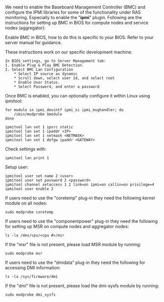 We need to enable the Baseboard Management Controller (BMC) and configure the IPMI libraries for some of the functionality under RAS monitoring. Especially to enable the "**ipmi**" plugin. Following are the instructions for setting up BMC in BIOS for compute nodes and service nodes (aggregator):

Enable BMC in BIOS, how to do this is specific to your BIOS.  Refer to your server manual for guidance.

These instructions work on our specific development machine:
```
In BIOS settings, go to Server Management tab:
1. Enable Plug & Play BMC Detection. 
2. Select BMC Lan Configuration
    * Select IP source as dynamic
    * Scroll down, select user Id, and select root
    * Enable User Status.
    * Select Password, and enter a password
```

Once BMC is enabled, you can optionally configure it within Linux using ipmitool:
```
for module in ipmi_devintf ipmi_si ipmi_msghandler; do
    /sbin/modprobe $module
done

ipmitool lan set 1 ipsrc static
ipmitool lan set 1 ipaddr <IP>
ipmitool lan set 1 netmask <NETMASK>
ipmitool lan set 1 defgw ipaddr <GATEWAY>
```

Check settings with:
```
ipmitool lan print 1
```

Setup user:
```
ipmitool user set name 2 <user>
ipmitool user set password 2 <password>
ipmitool channel setaccess 1 2 link=on ipmi=on callin=on privilege=4
ipmitool user enable 2
```

If users need to use the "coretemp" plug-in they need the following kernel module on all nodes:
```
sudo modprobe coretemp
```
If users need to use the "componentpower" plug-in they need the following for setting up MSR on compute nodes and aggregator nodes:
```
ls -la /dev/cpu/<cpu #>/msr
```
If the "msr" file is not present, please load MSR module by running:
```
sudo modprobe msr
```
If users need to use the "dmidata" plug-in they need the following for accessing DMI information:
```
ls -la /sys/firmware/dmi
```
If the "dmi" file is not present, please load the dmi-sysfs module by running:
```
sudo modprobe dmi_sysfs
```
